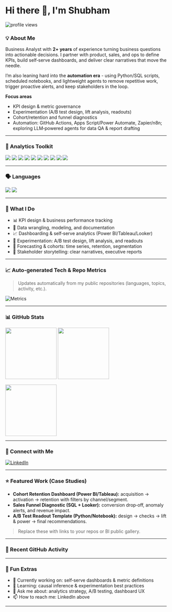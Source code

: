 # Hi there 👋, I'm Shubham

<p>
  <img src="https://komarev.com/ghpvc/?username=Shubhamsraut&label=Profile%20views&color=0e75b6&style=flat" alt="profile views"/>
</p>

### 💡 About Me

Business Analyst with **2+ years** of experience turning business questions into actionable decisions. I partner with product, sales, and ops to define KPIs, build self‑serve dashboards, and deliver clear narratives that move the needle.

I’m also leaning hard into the **automation era** - using Python/SQL scripts, scheduled notebooks, and lightweight agents to remove repetitive work, trigger proactive alerts, and keep stakeholders in the loop.

**Focus areas**

* KPI design & metric governance
* Experimentation (A/B test design, lift analysis, readouts)
* Cohort/retention and funnel diagnostics
* Automation: GitHub Actions, Apps Script/Power Automate, Zapier/n8n; exploring LLM‑powered agents for data QA & report drafting

---

### 🧰 Analytics Toolkit

<p>
  <img src="https://img.shields.io/badge/Power%20BI-F2C811?logo=Power%20BI&logoColor=black"/>
  <img src="https://img.shields.io/badge/Tableau-E97627?logo=Tableau&logoColor=white"/>
  <img src="https://img.shields.io/badge/Looker-4285F4?logo=looker&logoColor=white"/>
  <img src="https://img.shields.io/badge/Excel-217346?logo=microsoft-excel&logoColor=white"/>
  <img src="https://img.shields.io/badge/Google%20Sheets-34A853?logo=google-sheets&logoColor=white"/>
  <img src="https://img.shields.io/badge/BigQuery-4285F4?logo=google-bigquery&logoColor=white"/>
  <img src="https://img.shields.io/badge/Snowflake-29B5E8?logo=snowflake&logoColor=white"/>
  <img src="https://img.shields.io/badge/PostgreSQL-4169E1?logo=postgresql&logoColor=white"/>
  <img src="https://img.shields.io/badge/Jupyter-F37626?logo=jupyter&logoColor=white"/>
  <img src="https://img.shields.io/badge/Git-F05032?logo=git&logoColor=white"/>
</p>

---

### 🗣️ Languages

<p>
  <img src="https://img.shields.io/badge/Python-3776AB?logo=python&logoColor=white"/>
  <img src="https://img.shields.io/badge/SQL-336791?logo=postgresql&logoColor=white"/>
</p>

---

### 🧭 What I Do

* 📊 KPI design & business performance tracking
* 🧹 Data wrangling, modeling, and documentation
* 📈 Dashboarding & self‑serve analytics (Power BI/Tableau/Looker)
* 🧪 Experimentation: A/B test design, lift analysis, and readouts
* 🔮 Forecasting & cohorts: time series, retention, segmentation
* 🤝 Stakeholder storytelling: clear narratives, executive reports

---

### 📈 Auto‑generated Tech & Repo Metrics

> Updates automatically from my public repositories (languages, topics, activity, etc.).

![Metrics](./github-metrics.svg)

---

### 📊 GitHub Stats

<p>
  <img height="160" src="https://github-readme-stats.vercel.app/api?username=Shubhamsraut&show_icons=true&theme=default&rank_icon=github" />
  <img height="160" src="https://github-readme-stats.vercel.app/api/top-langs/?username=Shubhamsraut&layout=compact" />
</p>
<p>
  <img height="160" src="https://streak-stats.demolab.com?user=Shubhamsraut" />
</p>

---

### 🤝 Connect with Me

[![LinkedIn](https://img.shields.io/badge/LinkedIn-0A66C2?logo=linkedin\&logoColor=white)](https://www.linkedin.com/in/shubham-raut-analytics)

---

### ⭐ Featured Work (Case Studies)

* **Cohort Retention Dashboard (Power BI/Tableau):** acquisition → activation → retention with filters by channel/segment.
* **Sales Funnel Diagnostic (SQL + Looker):** conversion drop‑off, anomaly alerts, and revenue impact.
* **A/B Test Readout Template (Python/Notebook):** design → checks → lift & power → final recommendations.

> Replace these with links to your repos or BI public gallery.

---

### 🏃 Recent GitHub Activity

<!--START_SECTION:activity-->

<!--END_SECTION:activity-->

---

### 🧩 Fun Extras

* 🔭 Currently working on: self‑serve dashboards & metric definitions
* 🌱 Learning: causal inference & experimentation best practices
* 💬 Ask me about: analytics strategy, A/B testing, dashboard UX
* 📫 How to reach me: LinkedIn above

---
